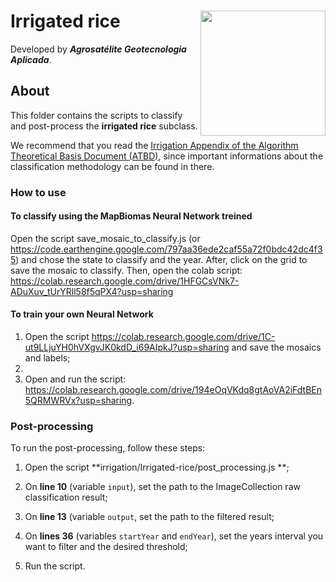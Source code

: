 <div>
    <img src='https://agrosatelite.com.br/wp-content/uploads/2019/02/logo_horizontal_negativo.png' height='auto' width='200' align='right'>
    <h1>Irrigated rice</h1>
</div>

Developed by ***Agrosatélite Geotecnologia Aplicada***.

## About

This folder contains the scripts to classify and post-process the **irrigated rice** subclass.

We recommend that you read the [Irrigation Appendix of the Algorithm Theoretical Basis Document (ATBD)](https://mapbiomas.org/download-dos-atbds), since important informations about the classification methodology can be found in there.

### How to use

#### To classify using the MapBiomas Neural Network treined

Open the script save_mosaic_to_classify.js (or https://code.earthengine.google.com/797aa36ede2caf55a72f0bdc42dc4f35) and chose the state to classify and the year. After, click on the grid to save the mosaic to classify. Then, open the colab script:  https://colab.research.google.com/drive/1HFGCsVNk7-ADuXuv_tUrYRll58f5qPX4?usp=sharing

#### To train your own Neural Network

1. Open the script https://colab.research.google.com/drive/1C-ut9LLjuYH0hVXgvJK0kdD_i69AIpkJ?usp=sharing and save the mosaics and labels;
2. 
3. Open and run the script: https://colab.research.google.com/drive/194eOqVKdq8gtAoVA2iFdtBEn5QRMWRVx?usp=sharing.


### Post-processing

To run the post-processing, follow these steps:

1. Open the script **irrigation/Irrigated-rice/post_processing.js **;

2. On **line 10** (variable `input`), set the path to the ImageCollection raw classification result;

3. On **line 13** (variable `output`, set the path to the filtered result;

4. On **lines 36** (variables `startYear` and `endYear`), set the years interval you want to filter and the desired threshold;

5. Run the script.

